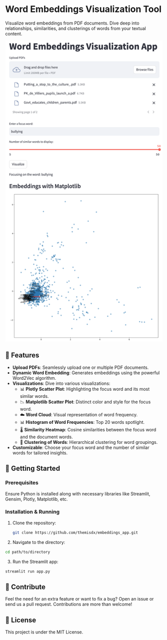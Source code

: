 # Word Embeddings Visualization Tool

Visualize word embeddings from PDF documents. Dive deep into relationships, similarities, and clusterings of words from your textual content.

![Word Embedding Visualization](images/user_interface.png) 
<!-- Replace the above link with an actual screenshot or logo link -->

## 🌟 Features

- **Upload PDFs**: Seamlessly upload one or multiple PDF documents.
- **Dynamic Word Embedding**: Generates embeddings using the powerful Word2Vec algorithm.
- **Visualizations**: Dive into various visualizations:
  - 📊 **Plotly Scatter Plot**: Highlighting the focus word and its most similar words.
  - 📉 **Matplotlib Scatter Plot**: Distinct color and style for the focus word.
  - ☁️ **Word Cloud**: Visual representation of word frequency.
  - 📊 **Histogram of Word Frequencies**: Top 20 words spotlight.
  - 🌡️ **Similarity Heatmap**: Cosine similarities between the focus word and the document words.
  - 🌲 **Clustering of Words**: Hierarchical clustering for word groupings.
- **Customizable**: Choose your focus word and the number of similar words for tailored insights.

## 🚀 Getting Started

### Prerequisites

Ensure Python is installed along with necessary libraries like Streamlit, Gensim, Plotly, Matplotlib, etc.

### Installation & Running

1. Clone the repository:

   ```bash
   git clone https://github.com/themisdx/embeddings_app.git

2. Navigate to the directory:

  ```bash
  cd path/to/directory
 ```


3. Run the Streamlit app:
  
  ```bash
  streamlit run app.py
 ```

## 🙌 Contribute
Feel the need for an extra feature or want to fix a bug? Open an issue or send us a pull request. Contributions are more than welcome!

## 📜 License
This project is under the MIT License.
